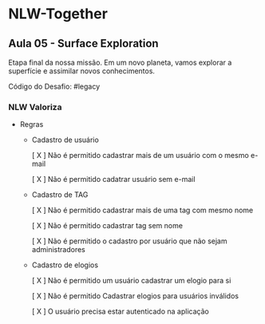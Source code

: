# NLW-Together
## Aula 05 - Surface Exploration

Etapa final da nossa missão. Em um novo planeta, vamos explorar a superfície e assimilar novos conhecimentos.

Código do Desafio: #legacy

### NLW Valoriza

- Regras

    - Cadastro de usuário

        [ X ] Não é permitido cadastrar mais de um usuário com o mesmo e-mail

        [ X ] Não é permitido cadatrar usuário sem e-mail

    - Cadastro de TAG
        
        [ X ] Não é permitido cadastrar mais de uma tag com mesmo nome
        
        [ X ] Não é permitido cadastrar tag sem nome
        
        [ X ] Não é permitido o cadastro por usuário que não sejam administradores
        
    - Cadastro de elogios

        [ X ] Não é permitido um usuário cadastrar um elogio para si

        [ X ] Não é permitido Cadastrar elogios para usuários inválidos

        [ X ] O usuário precisa estar autenticado na aplicação

